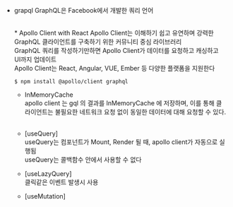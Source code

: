 
  * grapql
    GraphQL은 Facebook에서 개발한 쿼리 언어
    
    <br>
    * Apollo Client with React
      Apollo Client는 이해하기 쉽고 유연하며 강력한 GraphQL 클라이언트를 구축하기 위한 커뮤니티 중심 라이브러리<br>
      GraphQL 쿼리를 작성하기만하면 Apollo Client가 데이터를 요청하고 캐싱하고 UI까지 업데이트 <br>
      Apollo Client는 React, Angular, VUE, Ember 등 다양한 플랫폼을 지원한다 <br>
      

      ```
      $ npm install @apollo/client graphql
      ```


      - InMemoryCache <br>
          apollo client 는 gql 의 결과를 InMemoryCache 에 저장하며, 이를 통해 클라이언트는 불필요한 네트워크 요청 없이 동일한 데이터에 대해 요청할 수 있다. <br>
      <br>

      - [useQuery] <br>
          useQuery는 컴포넌트가 Mount, Render 될 때, apollo client가 자동으로 실행됨 <br>
          useQuery는 콜백함수 안에서 사용할 수 없다 <br>
          
      - [useLazyQuery] <br>
          클릭같은 이벤트 발생시 사용 <br>
          
      - [useMutation] <br>
         

